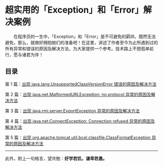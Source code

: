 # 超实用的「Exception」和「Error」解决案例

　　在程序员的一生中，「Exception」和「Error」是不可避免的羁绊。既然无法避免，那么，就做好拥抱她们的准备吧！在这里，讲述了作者至今为止所遇到过的所有异常和错误的原因及解决方法，为大家提供一个参考。技术路上不想孤单前行，愿与诸君为伴！
  

## 目录

第 1 篇：[出现 java.lang.UnsupportedClassVersionError 错误的原因及解决方法](https://github.com/guobinhit/SolutionCase-Exception-and-Error/blob/master/solution-cases/class-version-error.md)

第 2 篇：[出现 java.net.MalformedURLException: no protocol 异常的原因及解决方法](https://github.com/guobinhit/SolutionCase-Exception-and-Error/blob/master/solution-cases/malformed-url-exception.md)

第 3 篇：[出现 java.rmi.server.ExportException 异常的原因及解决方法](https://github.com/guobinhit/SolutionCase-Exception-and-Error/blob/master/solution-cases/export-exception.md)

第 4 篇：[出现 java.net.ConnectException: Connection refused 异常的原因及解决方法](https://github.com/guobinhit/SolutionCase-Exception-and-Error/blob/master/solution-cases/connect-exception.md)

第 5 篇：[出现 org.apache.tomcat.util.bcel.classfile.ClassFormatException 异常的原因及解决方法](https://github.com/guobinhit/SolutionCase-Exception-and-Error/blob/master/README.md)












----------

此外，附上一句格言，望共勉：**好学若饥，谦卑若愚。**






